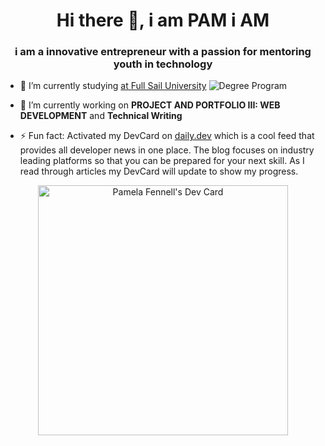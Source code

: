 <h1 align="center">Hi there 👋, i am PAM i AM</h1>
<h3 align="center">i am a innovative entrepreneur with a passion for mentoring youth in technology</h3>

- 🔭 I’m currently studying [at Full Sail University](https://fullsail.edu) ![Degree Program](https://img.shields.io/badge/degree-web%20design%20%26%20development-blue.svg)

- 🌱 I’m currently working on **PROJECT AND PORTFOLIO III: WEB DEVELOPMENT** and **Technical Writing**

- ⚡ Fun fact: Activated my DevCard on [daily.dev](https://daily.dev/) which is a cool feed that provides all developer news in one place. The blog focuses on industry leading platforms so that you can be prepared for your next skill. As I read through articles my DevCard will update to show my progress.

<p align="center"><a href="https://app.daily.dev/pamiam"><img src="https://api.daily.dev/devcards/8659c966cb6c41a59d04102d97331652.png?r=v8r" width="400" alt="Pamela Fennell's Dev Card"/></a></p>

<!--
### Hi there 👋, i am PAM i AM
**FennellPamela-FS/FennellPamela-FS** is a ✨ _special_ ✨ repository because its `README.md` (this file) appears on your GitHub profile.

Here are some ideas to get you started:

- 🔭 I’m currently working on ...
- 🌱 I’m currently learning ...
- 👯 I’m looking to collaborate on ...
- 🤔 I’m looking for help with ...
- 💬 Ask me about ...
- 📫 How to reach me: ...
- 😄 Pronouns: ...
- ⚡ Fun fact: ...
-->
